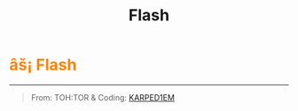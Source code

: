 ﻿---
lang: en-US
title: Flash
prev:
next:
---

# <font color=#fb8404>âš¡ <b>Flash</b></font> <Badge text="Helpful" type="tip" vertical="middle"/>
---

> From: TOH:TOR & Coding: [KARPED1EM](#)
